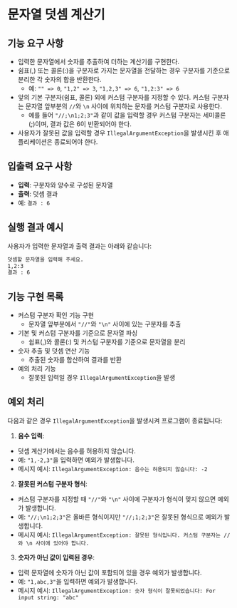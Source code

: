 # 문자열 덧셈 계산기

## 기능 요구 사항
- 입력한 문자열에서 숫자를 추출하여 더하는 계산기를 구현한다.
- 쉼표(,) 또는 콜론(:)을 구분자로 가지는 문자열을 전달하는 경우 구분자를 기준으로 분리한 각 숫자의 합을 반환한다.
    - 예: `"" => 0`, `"1,2" => 3`, `"1,2,3" => 6`, `"1,2:3" => 6`
- 앞의 기본 구분자(쉼표, 콜론) 외에 커스텀 구분자를 지정할 수 있다. 커스텀 구분자는 문자열 앞부분의 `//`와 `\n` 사이에 위치하는 문자를 커스텀 구분자로 사용한다.
    - 예를 들어 `"//;\n1;2;3"`과 같이 값을 입력할 경우 커스텀 구분자는 세미콜론(;)이며, 결과 값은 6이 반환되어야 한다.
- 사용자가 잘못된 값을 입력할 경우 `IllegalArgumentException`을 발생시킨 후 애플리케이션은 종료되어야 한다.

## 입출력 요구 사항
- **입력**: 구분자와 양수로 구성된 문자열
- **출력**: 덧셈 결과
- 예: `결과 : 6`

## 실행 결과 예시
사용자가 입력한 문자열과 출력 결과는 아래와 같습니다:

```bash
덧셈할 문자열을 입력해 주세요.
1,2:3
결과 : 6
```

## 기능 구현 목록
- 커스텀 구분자 확인 기능 구현
  - 문자열 앞부분에서 `"//"`와 `"\n"` 사이에 있는 구분자를 추출
- 기본 및 커스텀 구분자를 기준으로 문자열 파싱
  - 쉼표(,)와 콜론(:) 및 커스텀 구분자를 기준으로 문자열을 분리
- 숫자 추출 및 덧셈 연산 기능
  - 추출된 숫자를 합산하여 결과를 반환
- 예외 처리 기능
  - 잘못된 입력일 경우 `IllegalArgumentException`을 발생

## 예외 처리

다음과 같은 경우 `IllegalArgumentException`을 발생시켜 프로그램이 종료됩니다:

1. **음수 입력**:
  - 덧셈 계산기에서는 음수를 허용하지 않습니다.
  - 예: `"1,-2,3"`을 입력하면 예외가 발생합니다.
  - 메시지 예시: `IllegalArgumentException: 음수는 허용되지 않습니다: -2`

2. **잘못된 커스텀 구분자 형식**:
  - 커스텀 구분자를 지정할 때 `"//"`와 `"\n"` 사이에 구분자가 형식이 맞지 않으면 예외가 발생합니다.
  - 예: `"//;\n1;2;3"`은 올바른 형식이지만 `"//;1;2;3"`은 잘못된 형식으로 예외가 발생합니다.
  - 메시지 예시: `IllegalArgumentException: 잘못된 형식입니다. 커스텀 구분자는 //와 \n 사이에 있어야 합니다.`

3. **숫자가 아닌 값이 입력된 경우**:
  - 입력 문자열에 숫자가 아닌 값이 포함되어 있을 경우 예외가 발생합니다.
  - 예: `"1,abc,3"`을 입력하면 예외가 발생합니다.
  - 메시지 예시: `IllegalArgumentException: 숫자 형식이 잘못되었습니다: For input string: "abc"`